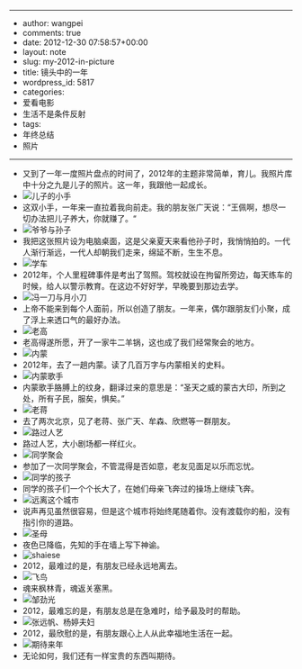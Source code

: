 - --
- author: wangpei
- comments: true
- date: 2012-12-30 07:58:57+00:00
- layout: note
- slug: my-2012-in-picture
- title: 镜头中的一年
- wordpress_id: 5817
- categories:
- 爱看电影
- 生活不是条件反射
- tags:
- 年终总结
- 照片
- --
- 又到了一年一度照片盘点的时间了，2012年的主题非常简单，育儿。我照片库中十分之九是儿子的照片。这一年，我跟他一起成长。
- ![儿子的小手](http://www.baibanbao.net/wp-content/uploads/2012/12/IMG_4105.jpg)
- 这双小手，一年来一直拉着我向前走。我的朋友张广天说：“王佩啊，想尽一切办法把儿子养大，你就赚了。“
- ![爷爷与孙子](http://www.baibanbao.net/wp-content/uploads/2012/12/DSC_0746.jpg)
- 我把这张照片设为电脑桌面，这是父亲夏天来看他孙子时，我悄悄拍的。一代人渐行渐远，一代人却朝我们走来，绵延不断，生生不息。
- ![学车](http://www.baibanbao.net/wp-content/uploads/2012/12/IMG_2730.jpg)
- 2012年，个人里程碑事件是考出了驾照。驾校就设在拘留所旁边，每天练车的时候，给人以警示教育。在这边不好好学，早晚要到那边去学。
- ![冯一刀与月小刀](http://www.baibanbao.net/wp-content/uploads/2012/12/DSC_0839.jpg)
- 上帝不能来到每个人面前，所以创造了朋友。一年来，偶尔跟朋友们小聚，成了浮上来透口气的最好办法。
- ![老高](http://www.baibanbao.net/wp-content/uploads/2012/12/DSC_0154.jpg)
- 老高得遂所愿，开了一家牛二羊锅，这也成了我们经常聚会的地方。
- ![内蒙](http://www.baibanbao.net/wp-content/uploads/2012/12/DSC_0014.jpg)
- 2012年，去了一趟内蒙。读了几百万字与内蒙相关的史料。
- ![内蒙歌手](http://www.baibanbao.net/wp-content/uploads/2012/12/DSC_0175.jpg)
- 内蒙歌手胳膊上的纹身，翻译过来的意思是：“圣天之威的蒙古大印，所到之处，所有子民，服矣，惧矣。”
- ![老蒋](http://www.baibanbao.net/wp-content/uploads/2012/12/laojiang.jpg)
- 去了两次北京，见了老蒋、张广天、牟森、欣燃等一群朋友。
- ![路过人艺](http://www.baibanbao.net/wp-content/uploads/2012/12/IMG_0532.jpg)
- 路过人艺，大小剧场都一样红火。
- ![同学聚会](http://www.baibanbao.net/wp-content/uploads/2012/12/34.jpg)
- 参加了一次同学聚会，不管混得是否如意，老友见面足以乐而忘忧。
- ![同学的孩子](http://www.baibanbao.net/wp-content/uploads/2012/12/14.jpg)
- 同学的孩子们一个个长大了，在她们母亲飞奔过的操场上继续飞奔。
- ![远离这个城市](http://www.baibanbao.net/wp-content/uploads/2012/12/IMG_0271.jpg)
- 说声再见虽然很容易，但是这个城市将始终尾随着你。没有渡载你的船，没有指引你的道路。
- ![圣母](http://www.baibanbao.net/wp-content/uploads/2012/12/IMG_2535.jpg)
- 夜色已降临，先知的手在墙上写下神谕。
- ![shaiese](http://www.baibanbao.net/wp-content/uploads/2012/12/shaiese.jpg)
- 2012，最难过的是，有朋友已经永远地离去。
- ![飞鸟](http://www.baibanbao.net/wp-content/uploads/2012/12/IMG_0193.jpg)
- 魂来枫林青，魂返关塞黑。 
- ![邹劲光](http://www.baibanbao.net/wp-content/uploads/2012/12/zoujinguang.jpg)
- 2012，最难忘的是，有朋友总是在急难时，给予最及时的帮助。
- ![张远帆、杨婷夫妇](http://www.baibanbao.net/wp-content/uploads/2012/12/yuanfan.jpg)
- 2012，最欣慰的是，有朋友跟心上人从此幸福地生活在一起。
- ![期待来年](http://www.baibanbao.net/wp-content/uploads/2012/12/IMG_2538.jpg)
- 无论如何，我们还有一样宝贵的东西叫期待。
